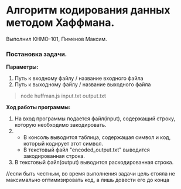 # Алгоритм кодирования данных методом Хаффмана.
Выполнил КНМО-101, Пименов Максим.
### Постановка задачи.
**Параметры:**
1. Путь к входному файлу / название входного файла
2. Путь к выходному файлу / название выходного файла

> node huffman.js input.txt output.txt

**Ход работы программы:**
1. На вход программы подается файл(input), содержащий строку, которую необходимо закодировать.
2.  - В консоль выводится таблица, содержащая символ и код, который кодирует этот символ.
    - В текстовый файл "encoded_output.txt" выводится закодированная строка.
3. В текстовый файл(output) выводится раскодированная строка.

//если быть честным, во время выполнения задачи цель стояла не максимально оптимизировать код, а лишь довести его до конца
